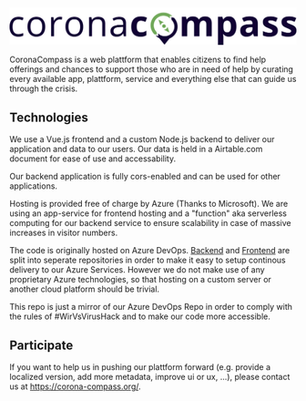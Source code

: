![CoronaCompass](assets/logo.svg "CoronaCompass")

CoronaCompass is a web plattform that enables citizens to find help offerings and chances to support those who are in need of help by curating every available app, plattform, service and everything else that can guide us through the crisis.

## Technologies

We use a Vue.js frontend and a custom Node.js backend to deliver our application and data to our users. Our data is held in a Airtable.com document for ease of use and accessability.

Our backend application is fully cors-enabled and can be used for other applications.

Hosting is provided free of charge by Azure (Thanks to Microsoft). We are using an app-service for frontend hosting and a "function" aka serverless computing for our backend service to ensure scalability in case of massive increases in visitor numbers.

The code is originally hosted on Azure DevOps. [Backend](https://dev.azure.com/corona-compass/corona-compass-backend) and [Frontend](https://dev.azure.com/corona-compass/corona-compass-frontend) are split into seperate repositories in order to make it easy to setup continous delivery to our Azure Services. However we do not make use of any proprietary Azure technologies, so that hosting on a custom server or another cloud platform should be trivial. 

This repo is just a mirror of our Azure DevOps Repo in order to comply with the rules of #WirVsVirusHack and to make our code more accessible.

## Participate

If you want to help us in pushing our plattform forward (e.g. provide a localized version, add more metadata, improve ui or ux, ...), please contact us at https://corona-compass.org/.
